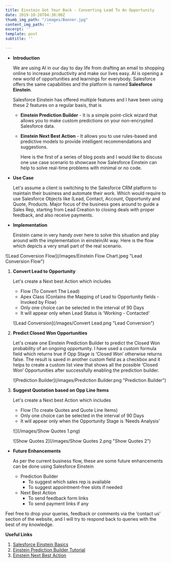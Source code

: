 ```yaml
---
title: Einstein Got Your Back - Converting Lead To An Opportunity
date: 2019-10-26T04:30:00Z
thumb_img_path: "/images/Banner.jpg"
content_img_path: ''
excerpt: ''
template: post
subtitle: ''

---
```

* **Introduction**

  We are using AI in our day to day life from drafting an email to shopping online to increase productivity and make our lives easy. AI is opening a new world of opportunities and learnings for everybody. Salesforce offers the same capabilities and the platform is named **Salesforce Einstein**.

  Salesforce Einstein has offered multiple features and I have been using these 2 features on a regular basis, that is
  * **Einstein Prediction Builder** - It is a simple point-click wizard that allows you to make custom predictions on your non-encrypted Salesforce data.
  * **Einstein Next Best Action** - It allows you to use rules-based and predictive models to provide intelligent recommendations and suggestions.

    Here is the first of a series of blog posts and I would like to discuss one use case scenario to showcase how Salesforce Einstein can help to solve real-time problems with minimal or no code.
* **Use Case**

  Let's assume a client is switching to the Salesforce CRM platform to maintain their business and automate their work. Which would require to use Salesforce Objects like (Lead, Contact, Account, Opportunity and Quote, Products. Major focus of the business goes around to guide a Sales Rep, starting from Lead Creation to closing deals with proper feedback, and also receive payments.
* **Implementation**

  Einstein came in very handy over here to solve this situation and play around with the implementation in einstein/AI way. Here is the flow which depicts a very small part of the real scenario.

![Lead Conversion Flow](/images/Einstein Flow Chart.jpeg "Lead Conversion Flow")

1. **Convert Lead to Opportunity**

   Let's create a Next best Action which includes
   * Flow (To Convert The Lead)
   * Apex Class (Contains the Mapping of Lead to Opportunity fields - Invoked by Flow)
   * Only one choice can be selected in the interval of 90 Days
   * It will appear only when Lead Status is ‘Working - Contacted’

   ![Lead Conversion](/images/Convert Lead.png "Lead Conversion")
2. **Predict Closed Won Opportunities**

   Let's create one Einstein Prediction Builder to predict the Closed Won probability of an ongoing opportunity. I have used a custom formula field which returns true if Opp Stage is ‘Closed Won’ otherwise returns false. The result is saved in another custom field as a checkbox and it helps to create a custom list view that shows all the possible ‘Closed Won’ Opportunities after successfully enabling the prediction builder.

   ![Prediction Builder](/images/Prediction Builder.png "Prediction Builder")
3. **Suggest Quotation based on Opp Line Items**

   Let's create a Next best Action which includes
   * Flow (To create Quotes and Quote Line Items)
   * Only one choice can be selected in the interval of 90 Days
   * It will appear only when the Opportunity Stage is ‘Needs Analysis’

   ![](/images/Show Quotes 1.png)

   ![Show Quotes 2](/images/Show Quotes 2.png "Show Quotes 2")

* **Future Enhancements**

  As per the current business flow, these are some future enhancements can be done using Salesforce Einstein
  * Prediction Builder
    * To suggest which sales rep is available
    * To suggest appointment-free slots if needed
  * Next Best Action
    * To send feedback form links
    * To send payment links if any

Feel free to drop your queries, feedback or comments via the ‘contact us’ section of the website, and I will try to respond back to queries with the best of my knowledge.

**Useful Links**

1. [Salesforce Einstein Basics](https://trailhead.salesforce.com/en/content/learn/modules/get_smart_einstein_feat "Salesforce Einstein Basics")
2. [Einstein Prediction Builder Tutorial](https://trailhead.salesforce.com/en/content/learn/modules/einstein-prediction-builder "Einstein Prediction Builder Tutorial")
3. [Einstein Next Best Action](https://trailhead.salesforce.com/en/content/learn/modules/einstein-next-best-action "Einstein Next Best Action")